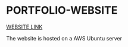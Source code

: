 # PORTFOLIO-WEBSITE
[WEBSITE LINK](http://54.252.82.82/)


The website is hosted on a AWS Ubuntu server 